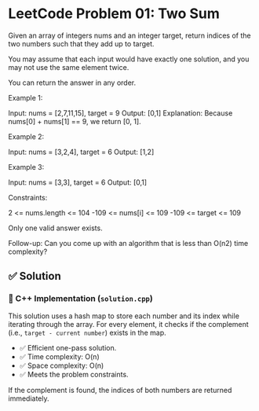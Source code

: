 # LeetCode Problem 01: Two Sum


Given an array of integers nums and an integer target, return indices of the two numbers such that they add up to target.

You may assume that each input would have exactly one solution, and you may not use the same element twice.

You can return the answer in any order.


Example 1:

Input: nums = [2,7,11,15], target = 9
Output: [0,1]
Explanation: Because nums[0] + nums[1] == 9, we return [0, 1].

Example 2:

Input: nums = [3,2,4], target = 6
Output: [1,2]

Example 3:

Input: nums = [3,3], target = 6
Output: [0,1]
 

Constraints:

2 <= nums.length <= 104
-109 <= nums[i] <= 109
-109 <= target <= 109

Only one valid answer exists. 

Follow-up: Can you come up with an algorithm that is less than O(n2) time complexity?


## ✅ Solution

### 🔹 C++ Implementation (`solution.cpp`)

This solution uses a hash map to store each number and its index while iterating through the array. For every element, it checks if the complement (i.e., `target - current number`) exists in the map.

- ✅ Efficient one-pass solution.
- ✅ Time complexity: O(n)
- ✅ Space complexity: O(n)
- ✅ Meets the problem constraints.

If the complement is found, the indices of both numbers are returned immediately.
